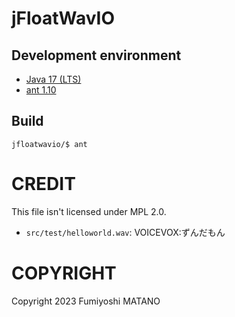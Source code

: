 # jFloatWavIO

## Development environment
* [Java 17 (LTS)](https://adoptium.net/temurin/releases/?version=17)
* [ant 1.10](https://ant.apache.org/bindownload.cgi)

## Build
```SH
jfloatwavio/$ ant
```
# CREDIT
This file isn't licensed under MPL 2.0.
* `src/test/helloworld.wav`: VOICEVOX:ずんだもん

# COPYRIGHT
Copyright 2023 Fumiyoshi MATANO<br>
